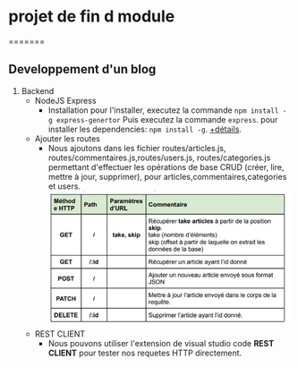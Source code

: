 # projet de fin d module
=======

##  Developpement d'un blog
1. Backend
    - NodeJS Express
        - Installation
        pour l'installer, executez la commande `npm install -g express-genertor`
        Puis executez la commande `express`.
        pour installer les dependencies: `npm install -g`.
        [+détails](https://expressjs.com/en/starter/generator.html).
    - Ajouter les routes 
        - Nous ajoutons dans les fichier routes/articles.js, routes/commentaires.js,routes/users.js, routes/categories.js permettant d'effectuer les opérations de base CRUD (créer, lire, mettre à jour, supprimer), pour articles,commentaires,categories et users.
    ![modele des chemins](./public/images/CRUD.JPG)
    - REST CLIENT
        - Nous pouvons utiliser l'extension de visual studio code **REST CLIENT** pour tester nos requetes HTTP directement.




        

